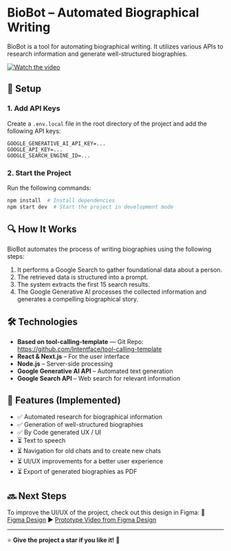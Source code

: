 # BioBot – Automated Biographical Writing

BioBot is a tool for automating biographical writing. It utilizes various APIs to research information and generate well-structured biographies.

[![Watch the video](https://img.youtube.com/vi/WNIm9nJUT0I/0.jpg)](https://youtu.be/WNIm9nJUT0I)

## 🚀 Setup

### 1. Add API Keys
Create a `.env.local` file in the root directory of the project and add the following API keys:

```env
GOOGLE_GENERATIVE_AI_API_KEY=...
GOOGLE_API_KEY=...
GOOGLE_SEARCH_ENGINE_ID=...
```

### 2. Start the Project
Run the following commands:

```sh
npm install  # Install dependencies
npm start dev  # Start the project in development mode
```

## 🔍 How It Works
BioBot automates the process of writing biographies using the following steps:
1. It performs a Google Search to gather foundational data about a person.
2. The retrieved data is structured into a prompt.
3. The system extracts the first 15 search results.
4. The Google Generative AI processes the collected information and generates a compelling biographical story.

## 🛠️ Technologies
- **Based on tool-calling-template** — Git Repo: https://github.com/Intentface/tool-calling-template
- **React & Next.js** – For the user interface
- **Node.js** – Server-side processing
- **Google Generative AI API** – Automated text generation
- **Google Search API** – Web search for relevant information

## 📌 Features (Implemented)
- ✅ Automated research for biographical information
- ✅ Generation of well-structured biographies
- ✅ By Code generated UX / UI
- ⏳ Text to speech
- ⏳ Navigation for old chats and to create new chats
- ⏳ UI/UX improvements for a better user experience 
- ⏳ Export of generated biographies as PDF

## 🔜 Next Steps
To improve the UI/UX of the project, check out this design in Figma:
🎨 [Figma Design](https://www.figma.com/design/J7vPbQ9R1zerraRvnNc0wu/BioBot-%E2%80%93-Automated-biographical-writing?node-id=1-104&t=Y5gPZT67xPHbBX4D-1)
▶️ [Prototype Video from Figma Design](https://youtu.be/2Whmb22UZqg)


---

⭐ **Give the project a star if you like it!** 🚀
